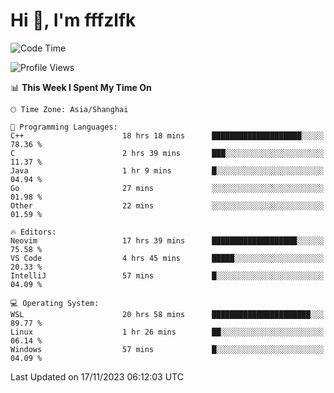 # Hi 👋, I'm fffzlfk

<!--START_SECTION:waka-->
![Code Time](http://img.shields.io/badge/Code%20Time-583%20hrs%2052%20mins-blue)

![Profile Views](http://img.shields.io/badge/Profile%20Views-0-blue)

📊 **This Week I Spent My Time On** 

```text
🕑︎ Time Zone: Asia/Shanghai

💬 Programming Languages: 
C++                      18 hrs 18 mins      ████████████████████░░░░░   78.36 % 
C                        2 hrs 39 mins       ███░░░░░░░░░░░░░░░░░░░░░░   11.37 % 
Java                     1 hr 9 mins         █░░░░░░░░░░░░░░░░░░░░░░░░   04.94 % 
Go                       27 mins             ░░░░░░░░░░░░░░░░░░░░░░░░░   01.98 % 
Other                    22 mins             ░░░░░░░░░░░░░░░░░░░░░░░░░   01.59 % 

🔥 Editors: 
Neovim                   17 hrs 39 mins      ███████████████████░░░░░░   75.58 % 
VS Code                  4 hrs 45 mins       █████░░░░░░░░░░░░░░░░░░░░   20.33 % 
IntelliJ                 57 mins             █░░░░░░░░░░░░░░░░░░░░░░░░   04.09 % 

💻 Operating System: 
WSL                      20 hrs 58 mins      ██████████████████████░░░   89.77 % 
Linux                    1 hr 26 mins        ██░░░░░░░░░░░░░░░░░░░░░░░   06.14 % 
Windows                  57 mins             █░░░░░░░░░░░░░░░░░░░░░░░░   04.09 % 
```


 Last Updated on 17/11/2023 06:12:03 UTC
<!--END_SECTION:waka-->
